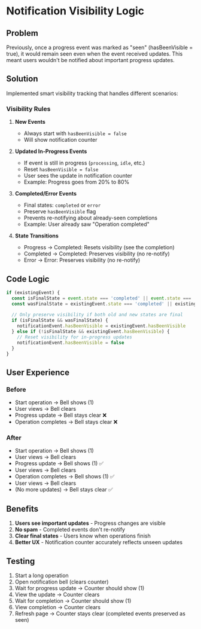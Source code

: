 # Notification Visibility Logic

## Problem
Previously, once a progress event was marked as "seen" (hasBeenVisible = true), it would remain seen even when the event received updates. This meant users wouldn't be notified about important progress updates.

## Solution
Implemented smart visibility tracking that handles different scenarios:

### Visibility Rules

1. **New Events**
   - Always start with `hasBeenVisible = false`
   - Will show notification counter

2. **Updated In-Progress Events**
   - If event is still in progress (`processing`, `idle`, etc.)
   - Reset `hasBeenVisible = false` 
   - User sees the update in notification counter
   - Example: Progress goes from 20% to 80%

3. **Completed/Error Events**
   - Final states: `completed` or `error`
   - Preserve `hasBeenVisible` flag
   - Prevents re-notifying about already-seen completions
   - Example: User already saw "Operation completed"

4. **State Transitions**
   - Progress → Completed: Resets visibility (see the completion)
   - Completed → Completed: Preserves visibility (no re-notify)
   - Error → Error: Preserves visibility (no re-notify)

## Code Logic

```typescript
if (existingEvent) {
  const isFinalState = event.state === 'completed' || event.state === 'error'
  const wasFinalState = existingEvent.state === 'completed' || existingEvent.state === 'error'
  
  // Only preserve visibility if both old and new states are final
  if (isFinalState && wasFinalState) {
    notificationEvent.hasBeenVisible = existingEvent.hasBeenVisible
  } else if (!isFinalState && existingEvent.hasBeenVisible) {
    // Reset visibility for in-progress updates
    notificationEvent.hasBeenVisible = false
  }
}
```

## User Experience

### Before
- Start operation → Bell shows (1)
- User views → Bell clears
- Progress update → Bell stays clear ❌
- Operation completes → Bell stays clear ❌

### After
- Start operation → Bell shows (1)
- User views → Bell clears
- Progress update → Bell shows (1) ✅
- User views → Bell clears
- Operation completes → Bell shows (1) ✅
- User views → Bell clears
- (No more updates) → Bell stays clear ✅

## Benefits

1. **Users see important updates** - Progress changes are visible
2. **No spam** - Completed events don't re-notify
3. **Clear final states** - Users know when operations finish
4. **Better UX** - Notification counter accurately reflects unseen updates

## Testing

1. Start a long operation
2. Open notification bell (clears counter)
3. Wait for progress update → Counter should show (1)
4. View the update → Counter clears
5. Wait for completion → Counter should show (1)
6. View completion → Counter clears
7. Refresh page → Counter stays clear (completed events preserved as seen)